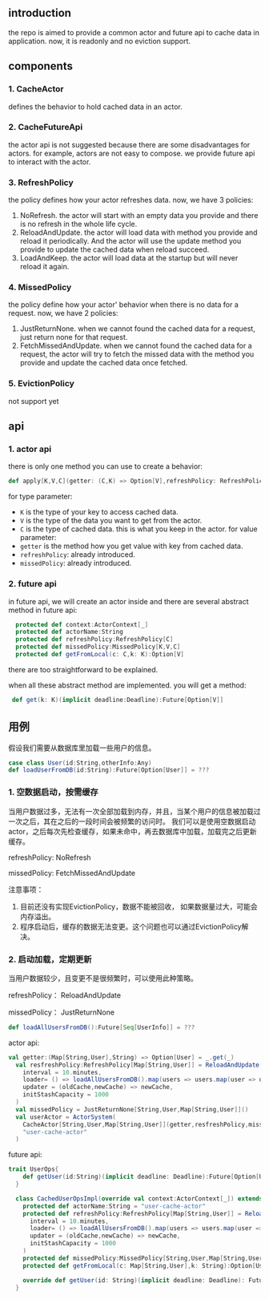 ## introduction
the repo is aimed to provide a common actor and future api to cache data in application. now, it is readonly and no eviction support.  
## components
### 1. CacheActor
defines the behavior to hold cached data in an actor.
### 2. CacheFutureApi
the actor api is not suggested because there are some disadvantages for actors. for example, actors are not easy to compose.
we provide future api to interact with the actor.
### 3. RefreshPolicy
the policy defines how your actor refreshes data. now, we have 3 policies:
1. NoRefresh. the actor will start with an empty data you provide and there is no refresh in the whole life cycle.
2. ReloadAndUpdate. the actor will load data with method you provide and reload it periodically. And the actor will use the update method you provide to update the cached data when reload succeed.
3. LoadAndKeep. the actor will load data at the startup but will never reload it again.
### 4. MissedPolicy
the policy define how your actor' behavior when there is no data for a request. now, we have 2 policies:
1. JustReturnNone. when we cannot found the cached data for a request, just return none for that request.
2. FetchMissedAndUpdate. when we cannot found the cached data for a request, the actor will try to fetch the missed data with the method you provide and update the cached data once fetched.
### 5. EvictionPolicy
not support yet
## api
### 1. actor api
there is only one method you can use to create a behavior:
```scala
def apply[K,V,C](getter: (C,K) => Option[V],refreshPolicy: RefreshPolicy[C], missedPolicy: MissedPolicy[K,V,C]):Behavior[Command[K,V,C]]
```
for type parameter:
* `K` is the type of your key to access cached data. 
* `V` is the type of the data you want to get from the actor.
* `C` is the type of cached data. this is what you keep in the actor.
for value parameter:
* `getter` is the method how you get value with key from cached data.
* `refreshPolicy`: already introduced.
* `missedPolicy`: already introduced.
### 2. future api
in future api, we will create an actor inside and there are several abstract method in future api:
```scala
  protected def context:ActorContext[_]
  protected def actorName:String
  protected def refreshPolicy:RefreshPolicy[C]
  protected def missedPolicy:MissedPolicy[K,V,C]
  protected def getFromLocal(c: C,k: K):Option[V]
```
there are too straightforward to be explained.

when all these abstract method are implemented. you will get a method:
```scala
 def get(k: K)(implicit deadline:Deadline):Future[Option[V]]
```
## 用例
假设我们需要从数据库里加载一些用户的信息。
```scala
case class User(id:String,otherInfo:Any)
def loadUserFromDB(id:String):Future[Option[User]] = ???
``` 
### 1. 空数据启动，按需缓存
当用户数据过多，无法有一次全部加载到内存，并且，当某个用户的信息被加载过一次之后，其在之后的一段时间会被频繁的访问时。
我们可以是使用空数据启动actor，之后每次先检查缓存，如果未命中，再去数据库中加载，加载完之后更新缓存。

refreshPolicy: NoRefresh

missedPolicy: FetchMissedAndUpdate

注意事项：
1. 目前还没有实现EvictionPolicy，数据不能被回收， 如果数据量过大，可能会内存溢出。
2. 程序启动后，缓存的数据无法变更。这个问题也可以通过EvictionPolicy解决。
### 2. 启动加载，定期更新
当用户数据较少，且变更不是很频繁时，可以使用此种策略。

refreshPolicy： ReloadAndUpdate

missedPolicy： JustReturnNone

```scala
def loadAllUsersFromDB():Future[Seq[UserInfo]] = ???
```
actor api:
```scala
val getter:(Map[String,User],String) => Option[User] = _.get(_)
  val resfreshPolicy:RefreshPolicy[Map[String,User]] = ReloadAndUpdate(
    interval = 10.minutes,
    loader= () => loadAllUsersFromDB().map(users => users.map(user => user.id -> user).toMap),
    updater = (oldCache,newCache) => newCache,
    initStashCapacity = 1000
  )
  val missedPolicy = JustReturnNone[String,User,Map[String,User]]()
  val userActor = ActorSystem(
    CacheActor[String,User,Map[String,User]](getter,resfreshPolicy,missedPolicy),
    "user-cache-actor"
  )
```
future api:
```scala
trait UserOps{
    def getUser(id:String)(implicit deadline: Deadline):Future[Option[User]]
  }

  class CachedUserOpsImpl(override val context:ActorContext[_]) extends UserOps with CacheFutureApi[String,User,Map[String,User]]{
    protected def actorName:String = "user-cache-actor"
    protected def refreshPolicy:RefreshPolicy[Map[String,User]] = ReloadAndUpdate(
      interval = 10.minutes,
      loader= () => loadAllUsersFromDB().map(users => users.map(user => user.id -> user).toMap),
      updater = (oldCache,newCache) => newCache,
      initStashCapacity = 1000
    )
    protected def missedPolicy:MissedPolicy[String,User,Map[String,User]] = JustReturnNone[String,User,Map[String,User]]()
    protected def getFromLocal(c: Map[String,User],k: String):Option[User] = c.get(k)

    override def getUser(id: String)(implicit deadline: Deadline): Future[Option[User]] = get(id)
  }
```



